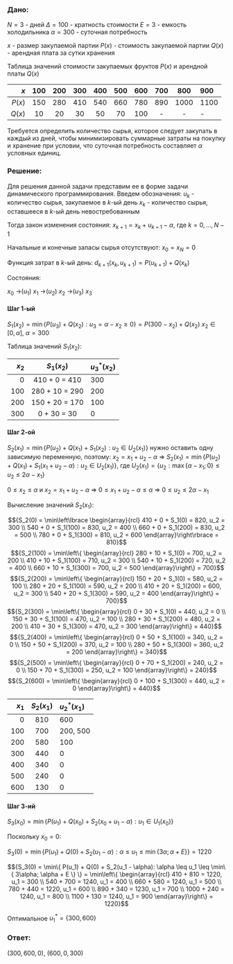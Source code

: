 ### Дано:

$N = 3$ - дней
$\Delta = 100$ - кратность стоимости
$E = 3$ - емкость холодильника
$\alpha = 300$ - суточная потребность

$x$ - размер закупаемой партии
$P(x)$ - cтоимость закупаемой партии
$Q(x)$ - арендная плата за сутки хранения

Таблица значений стоимости закупаемых фруктов $P(x)$ и арендной платы $Q(x)$

| $x$ | 100 | 200 | 300 | 400 | 500 | 600 | 700 | 800 | 900 |
| ----: | :---: | :---: | :---: | :---: | :---: | :---: | :---: | :----: | :---- |
| $P(x)$ | 150 | 280 | 410 | 540 | 660 | 780 | 890 | 1000 | 1100 |
| $Q(x)$ | 10 | 20 | 30 | 50 | 70 | 100 | - | - | - |

Требуется определить количество сырья, которое следует закупать в каждый из дней, чтобы минимизировать суммарные затраты на покупку и хранение при условии, что суточная потребность составляет $\alpha$ условных единиц.

### Решение:

Для решения данной задачи представим ее в форме задачи динамического программирования. Введем обозначения:
$u_k$ - количество сырья, закупаемое в $k$-ый день
$x_k$ - количество сырья, оставшееся в $k$-ый день невостребованным

Тогда закон изменения состояния:
$x_{k+1} = x_k + u_{k+1} - \alpha$, где $k = 0,...,N - 1$

Начальные и конечные запасы сырья отсутствуют:
$x_0 = x_N = 0$

Функция затрат в $k$-ый день:
$d_{k+1}(x_k,u_{k+1}) = P(u_{k+1}) + Q(x_k)$

Состояния:

$x_0$ ->($u_1$) $x_1$ ->($u_2$) $x_2$ ->($u_3$) $x_3$

#### Шаг 1-ый

$S_1(x_2) = \min\{P(u_3) + Q(x_2): u_3 = \alpha - x_2 \geq 0\} = P(300 - x_2) + Q(x_2)$
$x_2 \in [0,\alpha]$, $\alpha = 300$

Таблица значений $S_1(x_2)$:

| $x_2$ | $S_1(x_2)$ | $u_3^*(x_2)$ |
| ---: | :---: | :---- |
| 0 | 410 + 0 = 410 | 300 |
| 100 | 280 + 10 = 290 | 200 |
| 200 | 150 + 20 = 170 | 100 |
| 300 | 0 + 30 = 30 | 0 |

#### Шаг 2-ой

$S_2(x_1) = \min\{P(u_2) + Q(x_1) + S_1(x_2): u_2 \in U_2(x_1) \}$
нужно оставить одну зависимую переменную, поэтому:
$x_2 = x_1 + u_2 - \alpha$ =>
$S_2(x_1) = \min\{P(u_2) + Q(x_1) + S_1(x_1 + u_2 - \alpha): u_2 \in U_2(x_1) \}$,
	где $U_2(x_1) = \{u_2: \max\{\alpha - x_1; 0\} \leq u_2 \leq 2 \alpha - x_1\}$

$0 \leq x_2 \leq \alpha$ и $x_2 = x_1 + u_2 - \alpha$ =>
$0 \leq x_1 + u_2 - \alpha \leq \alpha$ =>
$0 \leq u_2 \leq 2 \alpha - x_1$

Вычисление значений $S_2(x_1)$:

$${S_2(0) = \min\left\lbrace \begin{array}{rcl}
410 + 0 + S_1(0) = 820, u_2 = 300 \\
540 + 0 + S_1(100) = 830, u_2 = 400 \\
660 + 0 + S_1(200) = 830, u_2 = 500 \\
780 + 0 + S_1(300) = 810, u_2 = 600
\end{array}\right\rbrace = 810}$$
$${S_2(100) = \min\left\{ \begin{array}{rcl}
280 + 10 + S_1(0) = 700, u_2 = 200 \\
410 + 10 + S_1(100) = 710, u_2 = 300 \\
540 + 10 + S_1(200) = 720, u_2 = 400 \\
660 + 10 + S_1(300) = 700, u_2 = 500
\end{array}\right\} = 700}$$
$${S_2(200) = \min\left\{ \begin{array}{rcl}
150 + 20 + S_1(0) = 580, u_2 = 100 \\
280 + 20 + S_1(100) = 590, u_2 = 200 \\
410 + 20 + S_1(200) = 600, u_2 = 300 \\
540 + 20 + S_1(300) = 590, u_2 = 400
\end{array}\right\} = 700}$$
$${S_2(300) = \min\left\{ \begin{array}{rcl}
0 + 30 + S_1(0) = 440, u_2 = 0 \\
150 + 30 + S_1(100) = 470, u_2 = 100 \\
280 + 30 + S_1(200) = 480, u_2 = 200 \\
410 + 30 + S_1(300) = 470, u_2 = 300
\end{array}\right\} = 440}$$
$${S_2(400) = \min\left\{ \begin{array}{rcl}
0 + 50 + S_1(100) = 340, u_2 = 0 \\
150 + 50 + S_1(200) = 370, u_2 = 100 \\
280 + 50 + S_1(300) = 360, u_2 = 200
\end{array}\right\} = 340}$$
$${S_2(500) = \min\left\{ \begin{array}{rcl}
0 + 70 + S_1(200) = 240, u_2 = 0 \\
150 + 70 + S_1(300) = 250, u_2 = 100
\end{array}\right\} = 240}$$
$${S_2(600) = \min\left\{ \begin{array}{rcl}
0 + 100 + S_1(300) = 440, u_2 = 0
\end{array}\right\} = 440}$$

| $x_1$ | $S_2(x_1)$ | $u_2^*(x_1)$ |
| ---: | :---: | :---- |
| 0 | 810 | 600 |
| 100 | 700 | 200, 500 |
| 200 | 580 | 100 |
| 300 | 440 | 0 |
| 400 | 340 | 0 |
| 500 | 240 | 0 |
| 600 | 130 | 0 |

#### Шаг 3-ий

$S_3(x_0) = \min\{P(u_1) + Q(x_0) + S_2(x_0 + u_1 - \alpha): u_1 \in U_1(x_0) \}$

Поскольку $x_0 = 0$:

$S_3(0) = \min\{ P(u_1) + Q(0) + S_2(u_1 - \alpha): \alpha \leq u_1 \leq \min\{ 3\alpha; \alpha + E \} \} = 1220$

$${S_3(0) = \min\{ P(u_1) + Q(0) + S_2(u_1 - \alpha): \alpha \leq u_1 \leq \min\{ 3\alpha; \alpha + E \} \} =
\min\left\{ \begin{array}{rcl}
410 + 810 = 1220, u_1 = 300 \\
540 + 700 = 1240, u_1 = 400 \\
660 + 580 = 1240, u_1 = 500 \\
780 + 440 = 1220, u_1 = 600 \\
890 + 340 = 1230, u_1 = 700 \\
1000 + 240 = 1240, u_1 = 800 \\
1100 + 130 = 1240, u_1 = 900
\end{array}\right\} = 1220}$$

Оптимальное $u_1^* = \{300, 600\}$

### Ответ:

$(300, 600, 0)$, $(600, 0, 300)$